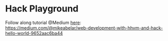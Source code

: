 # Hack Playground

Follow along tutorial @Medium [here](https://github.com/richardaspinall/hack-playground/blob/main/web-development-with-hhvm-and-hack"):
https://medium.com/@mikeabelar/web-development-with-hhvm-and-hack-hello-world-9652aac6ba44
